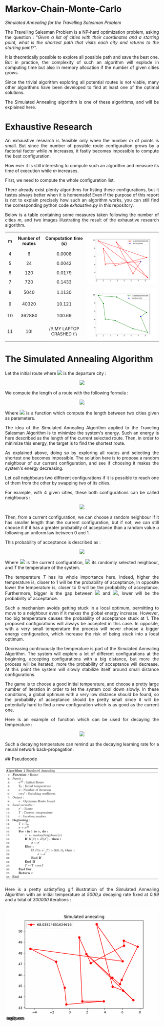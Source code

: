 # Markov-Chain-Monte-Carlo
*Simulated Annealing for the Travelling Salesman Problem*
<p align='justify'>
The Travelling Salesman Problem is a NP-hard optimization problem, asking the question : "<i>Given a list of cities with their coordinates and a starting point, what is the shortest path that visits each city and returns to the starting point?</i>".<p/>
<p align='justify'>
It is theoretically possible to explore all possible path and save the best one. But in practice, the complexity of such an algorithm will explode in computing time but also in memory allocation if the number of given cities grows.
<p/><p align='justify'>
Since the trivial algorithm exploring all potential routes is not viable, many other algorithms have been developed to find at least one of the optimal solutions.
<p/><p align='justify'>
The Simulated Annealing algorithm is one of these algorithms, and will be explained here.
</p>

# Exhaustive Research

<p align='justify'>
An exhaustive research is feasible only when the number <i>m</i> of points is small. But since the number of possible route configuration grows by a factorial factor while <i>m</i>  increases, it fastly becomes impossible to compute the best configuration.
</p>
<p align='justify'>
How ever it is still interesting to compute such an algorithm and measure its time of execution while <i>m</i>  increases. 
</p>
<p align='justify'>
First, we need to compute the whole configuration list.
<p/>
<p align='justify'>
There already exist plenty algorithms for listing these configurations, but it tastes always better when it is homemade! 
Even if the purpose of this report is not to explain precisely how such an algorithm works, you can still find the corresponding python code <i>exhaustive.py</i> in this repository.
</p>
<p align='justify'>
  Below is a table containing some measures taken following the number of cities <i>m</i>, and two images illustrating the result of the exhaustive research algorithm.
</p>
<table align = 'center'>
<tr align = 'center'>
  <th>m</th>
  <th>Number of routes</th>
  <th>Computation time (s)</th>
  <td rowspan=10><img src = 'images/start.png'></td>
<tr>
<tr align = 'center'>
  <td>4</td>
  <td>6</td>
  <td>0.0008</td>
<tr>
<tr align = 'center'>
  <td>5</td>
  <td>24</td>
  <td>0.0042</td>
<tr>
<tr align = 'center'>
  <td>6</td>
  <td>120</td>
  <td>0.0179</td>
<tr>
<tr align = 'center'>
  <td>7</td>
  <td>720</td>
  <td>0.1433</td>
<tr>
<tr align = 'center'>
  <td>8</td>
  <td>5040</td>
  <td>1.1130</td>
  <td rowspan=8><img src = 'images/end.png'></td>
<tr>
<tr align = 'center'>
  <td>9</td>
  <td>40320</td>
  <td>10.121</td>
<tr>
<tr align = 'center'>
  <td>10</td>
  <td>362880</td>
  <td>100.69</td>
<tr>
<tr align = 'center'>
  <td>11</td>
  <td>10!</td>
  <td>/!\ MY LAPTOP CRASHED /!\</td>
<tr>
</table>

# The Simulated Annealing Algorithm
<p align= 'justify'>
Let the initial route where <img src="https://latex.codecogs.com/gif.latex?\sigma_0"/> is the departure city :
<p align='center'>
  <img src="https://latex.codecogs.com/gif.latex?\sigma^{[0]}=(\sigma_0,\sigma_1,...,\sigma_m)"/>
</p>

We compute the length of a route with the following formula :
<p align='center'>
  <img src="https://latex.codecogs.com/gif.latex?H(\sigma^{[i]})=\sum_{k=0}^{m-1}\delta(\sigma^{[i]}_k,\sigma^{[i]}_{k+1})+\delta(\sigma^{[i]}_m,\sigma_0)"/>
</p>
<p align='justify'>
Where <img src="https://latex.codecogs.com/gif.latex?\delta"/> is a function which compute the length between two cities given as parameters.
</p>
<p align='justify'>
The idea of the Simulated Annealing Algorithm applied to the Traveling Salesman Algorithm is to minimize the system's energy. Such an energy is here described as the length of the current selected route. Then, in order to minimize this energy, the target is to find the shortest route.
</p>
<p align='justify'>
As explained above, doing so by exploring all routes and selecting the shortest one becomes impossible. The solution here is to propose a random neighbour of our current configuration, and see if choosing it makes the system's energy decreasing.
</p>
<p align='justify'>
Let call neighbours two different configurations if it is possible to reach one of them from the other by swapping two of its cities.
</p>
<p align='justify'>
For example, with 4 given cities, these both configurations can be called neighbours : 
</p><p align = 'center'><img src="https://latex.codecogs.com/gif.latex?\underbrace{\sigma^{[i]}=(\sigma_0,\sigma_3,\sigma_1,\sigma_2)\;\;\;\;\;\;\sigma^{[k]}=(\sigma_0,\sigma_1,\sigma_3,\sigma_2)}_{Neighbours}"/>
<p align='justify'>
Then, from a current configuration, we can choose a random neighbour if it has smaller length than the current configuration, but if not, we can still choose it if it has a greater probability of acceptance than a random value <i>u</i> following an uniform law between 0 and 1.
</p>
<p align='justify'>
This probability of acceptance is described as :
</p>
<p align='center'>
<img src="https://latex.codecogs.com/gif.latex?P(\sigma^{[i]},\sigma^{[k]},T)=e^{T^{-1}\times(H(\sigma^{[k]})-H(\sigma^{[i]}))}"/>
</p>
<p align='justify'>
Where <img src="https://latex.codecogs.com/gif.latex?\sigma^{[i]}"/> is the current configuration, <img src="https://latex.codecogs.com/gif.latex?\sigma^{[k]}"/> its randomly selected neighbour, and <i>T</i> the temperature of the system.
</p>
<p align='justify'>
The temperature <i>T</i> has its whole importance here. Indeed, higher the temperature is, closer to 1 will be the probability of acceptance, In opposite lower the temperature is, closer to 0 will be the probability of acceptance. Furthermore, bigger is the gap between <img src="https://latex.codecogs.com/gif.latex?H(\sigma^{[i]})"/> and <img src="https://latex.codecogs.com/gif.latex?H(\sigma^{[k]})"/>, lower will be the probability of acceptance.
</p>
<p align='justify'>
Such a mechanism avoids getting stuck in a local optimum, permitting to move to a neighbour even if it makes the global energy increase. However, too big temperature causes the probability of acceptance stuck at 1. The proposed configurations will always be accepted in this case. In opposite, with a very small temperature the process will never choose a bigger energy configuration, which increase the risk of being stuck into a local optimum.
</p>
<p align='justify'>
Decreasing continuously the temperature is part of the Simulated Annealing Algorithm. The system will explore a lot of different configurations at the beginning, accepting configurations with a big distance, but more the process will be iterated, more the probability of acceptance will decrease. At this point the system will slowly stabilize itself around small distance configurations.
</p>
<p align='justify'>
The game is to choose a good initial temperature, and choose a pretty large number of iteration in order to let the system cool down slowly. In these conditions, a global optimum with a very low distance should be found, so the probability of acceptance should be pretty small since it will be potentially hard to find a new configuration which is as good as the current one.
</p>
<p align='justify'>
Here is an example of function which can be used for decaying the temperature : 
</p>
<p align='center'>
  <img src="https://latex.codecogs.com/gif.latex?T_{i+1}=T_{i}\times0.99"/>
</p>
<p align='justify'>
Such a decaying temperature can remind us the decaying learning rate for a neural network back-propagation.
</p>
## Pseudocode
<p align='center'>
  <img src='images/pseudocode.png'/>
</p>
<p align='justify'>
  Here is a pretty satistyfing gif illustration of the Simulated Annealing Algorithm with an initial temperature at <i>5000</i>,a decaying rate fixed at <i>0.99</i> and a total of <i>300000</i> iterations :
</p>
<p align='center'>
  <img src="images/simulated_annealing2.gif"
</p>

